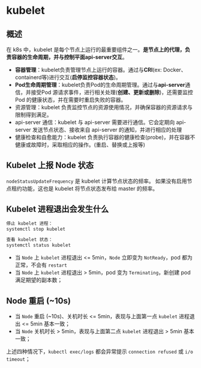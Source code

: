 # kubelet 
## 概述
在 k8s 中，kubelet 是每个节点上运行的最重要组件之一。**是节点上的代理，负责容器的生命周期，并与控制平面api-server交互**。
- **容器管理**：kubelet负责管理节点上运行的容器。通过与**CRI**(ex: Docker、containerd等)进行交互(**启停监控容器状态**)。
- **Pod生命周期管理**：kubelet负责Pod的生命周期管理。通过与**api-server**通信，并接受Pod 源请求事件，进行相关处理(**创建、更新或删除**)，还需要监控 Pod 的健康状态，并在需要时重启失败的容器。
- 资源管理：kubelet 负责监控节点的资源使用情况，并确保容器的资源请求与限制得到满足。
- api-server 通信：kubelet 与 api-server 需要进行通信。它会定期向 api-server 发送节点状态、接收来自 api-server 的通知，并进行相应的处理
- 健康检查和自愈能力：kubelet 负责执行容器的健康检查(probe)，并在容器不健康或故障时，采取相应的操作。(重启、替换或上报等)

## Kubelet 上报 Node 状态
`nodeStatusUpdateFrequency` 是 kubelet 计算节点状态的频率。 如果没有启用节点租约功能，这也是 kubelet 将节点状态发布给 master 的频率。

## Kubelet 进程退出会发生什么
```bash
停止 kubelet 进程：
systemctl stop kubelet

查看 kubelet 状态：
systemctl status kubelet
```
- 当 `Node` 上 `kubelet` 进程退出 <= 5min，`Node` 立即变为 `NotReady`，pod 都为正常，不会有 `restart`
- 当 `Node` 上 `kubelet` 进程退出 > 5min，pod 变为 `Terminating`，新创建 pod 满足期望的副本数；

## Node 重启 (~10s)
- 当 `Node` 重启 (~10s)、关机时长 <= 5min，表现与上面第一点 `kubelet` 进程退出 <= 5min 基本一致；
- 当 `Node` 关机时长 > 5min，表现与上面第二点 `kubelet` 进程退出 > 5min 基本一致；

上述四种情况下，`kubectl exec/logs` 都会异常提示 `connection refused` 或 `i/o timeout`；